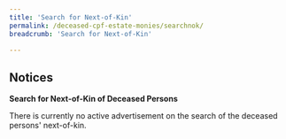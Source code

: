 ```yaml
---
title: 'Search for Next-of-Kin'
permalink: /deceased-cpf-estate-monies/searchnok/
breadcrumb: 'Search for Next-of-Kin'

---
```



Notices
---
**Search for Next-of-Kin of Deceased Persons**<br>

There is currently no active advertisement on the search of the deceased persons' next-of-kin. 
